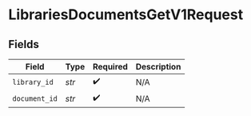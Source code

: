 # LibrariesDocumentsGetV1Request


## Fields

| Field              | Type               | Required           | Description        |
| ------------------ | ------------------ | ------------------ | ------------------ |
| `library_id`       | *str*              | :heavy_check_mark: | N/A                |
| `document_id`      | *str*              | :heavy_check_mark: | N/A                |